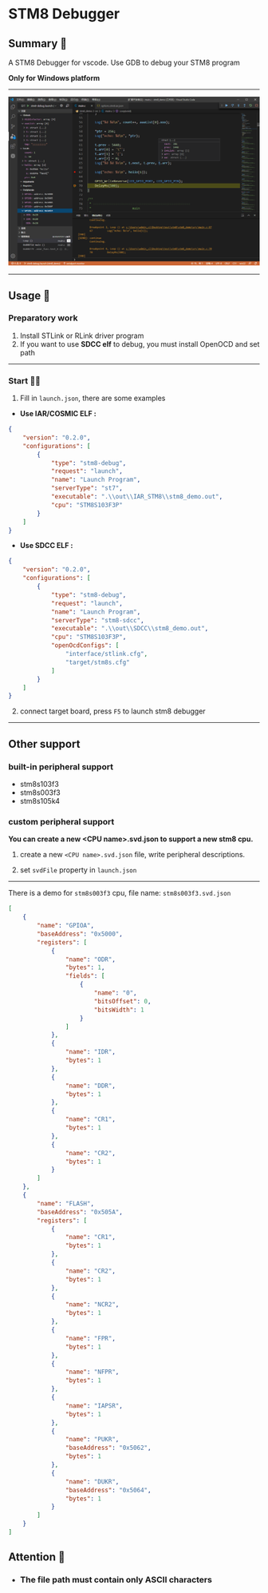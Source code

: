 # STM8 Debugger

## Summary 📑

A STM8 Debugger for vscode. Use GDB to debug your STM8 program

**Only for Windows platform**

***

![preview](./image/show.png)

***

## Usage 📖

### Preparatory work

1. Install STLink or RLink driver program
2. If you want to use **SDCC elf** to debug, you must install OpenOCD and set path

***

### Start 🏃‍♀️

1. Fill in `launch.json`, there are some examples

- **Use IAR/COSMIC ELF :**

```json
{
    "version": "0.2.0",
    "configurations": [
        {
            "type": "stm8-debug",
            "request": "launch",
            "name": "Launch Program",
            "serverType": "st7",
            "executable": ".\\out\\IAR_STM8\\stm8_demo.out",
            "cpu": "STM8S103F3P"
        }
    ]
}
```

- **Use SDCC ELF :**

```json
{
    "version": "0.2.0",
    "configurations": [
        {
            "type": "stm8-debug",
            "request": "launch",
            "name": "Launch Program",
            "serverType": "stm8-sdcc",
            "executable": ".\\out\\SDCC\\stm8_demo.out",
            "cpu": "STM8S103F3P",
            "openOcdConfigs": [
                "interface/stlink.cfg",
                "target/stm8s.cfg"
            ]
        }
    ]
}
```

2. connect target board, press `F5` to launch stm8 debugger

***

## Other support

### built-in peripheral support

- stm8s103f3
- stm8s003f3
- stm8s105k4

### custom peripheral support

**You can create a new \<CPU name>.svd.json to support a new stm8 cpu.**

1. create a new `<CPU name>.svd.json` file, write peripheral descriptions.

2. set `svdFile` property in `launch.json`

***

There is a demo for `stm8s003f3` cpu, file name: `stm8s003f3.svd.json`

```json
[
    {
        "name": "GPIOA",
        "baseAddress": "0x5000",
        "registers": [
            {
                "name": "ODR",
                "bytes": 1,
                "fields": [
                    {
                        "name": "0",
                        "bitsOffset": 0,
                        "bitsWidth": 1
                    }
                ]
            },
            {
                "name": "IDR",
                "bytes": 1
            },
            {
                "name": "DDR",
                "bytes": 1
            },
            {
                "name": "CR1",
                "bytes": 1
            },
            {
                "name": "CR2",
                "bytes": 1
            }
        ]
    },
    {
        "name": "FLASH",
        "baseAddress": "0x505A",
        "registers": [
            {
                "name": "CR1",
                "bytes": 1
            },
            {
                "name": "CR2",
                "bytes": 1
            },
            {
                "name": "NCR2",
                "bytes": 1
            },
            {
                "name": "FPR",
                "bytes": 1
            },
            {
                "name": "NFPR",
                "bytes": 1
            },
            {
                "name": "IAPSR",
                "bytes": 1
            },
            {
                "name": "PUKR",
                "baseAddress": "0x5062",
                "bytes": 1
            },
            {
                "name": "DUKR",
                "baseAddress": "0x5064",
                "bytes": 1
            }
        ]
    }
]
```

## Attention 🚩

- ### The file path must contain only ASCII characters
